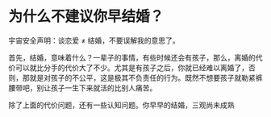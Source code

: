 # 为什么不建议你早结婚？

宇宙安全声明：谈恋爱 $\neq$ 结婚，不要误解我的意思了。

首先，结婚，意味着什么？一辈子的事情，有些时候还会有孩子，那么，离婚的代价可以就比分手的代价大了不少。尤其是有孩子之后，你就已经难以离婚了，否则，那就是对孩子的不公平，这是极其不负责任的行为。既然不想要孩子就勒紧裤腰带吧，别让孩子一生下来就活的比别人痛苦。

除了上面的代价问题，还有一些认知问题。你早早的结婚，三观尚未成熟
